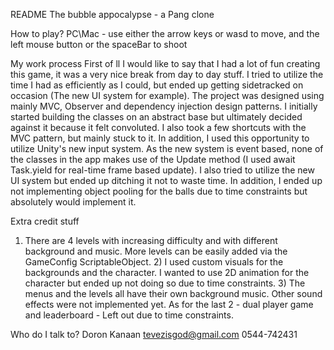 README
The bubble appocalypse - a Pang clone

How to play?
PC\Mac - use either the arrow keys or wasd to move, and the left mouse button or the spaceBar to shoot

My work process
First of ll I would like to say that I had a lot of fun creating this game, it was a very nice break from day to day stuff. I tried to utilize the time I had as efficiently as I could, but ended up getting sidetracked on occasion (The new UI system for example). The project was designed using mainly MVC, Observer and dependency injection design patterns. I initially started building the classes on an abstract base but ultimately decided against it because it felt convoluted. I also took a few shortcuts with the MVC pattern, but mainly stuck to it. In addition, I used this opportunity to utilize Unity's new input system. As the new system is event based, none of the classes in the app makes use of the Update method (I used await Task.yield for real-time frame based update). I also tried to utilize the new UI system but ended up ditching it not to waste time. In addition, I ended up not implementing object pooling for the balls due to time constraints but absolutely would implement it.

Extra credit stuff
1) There are 4 levels with increasing difficulty and with different background and music. More levels can be easily added via the GameConfig ScriptableObject. 2) I used custom visuals for the backgrounds and the character. I wanted to use 2D animation for the character but ended up not doing so due to time constraints. 3) The menus and the levels all have their own background music. Other sound effects were not implemented yet. As for the last 2 - dual player game and leaderboard - Left out due to time constraints.

Who do I talk to?
Doron Kanaan tevezisgod@gmail.com 0544-742431
